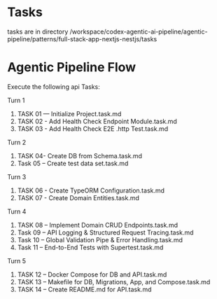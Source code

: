 # Tasks

tasks are in directory /workspace/codex-agentic-ai-pipeline/agentic-pipeline/patterns/full-stack-app-nextjs-nestjs/tasks

# Agentic Pipeline Flow

Execute the following api Tasks:

Turn 1

1. TASK 01 — Initialize Project.task.md
2. TASK 02 - Add Health Check Endpoint Module.task.md
3. TASK 03 - Add Health Check E2E .http Test.task.md

Turn 2

1. TASK 04- Create DB from Schema.task.md
2. Task 05 – Create test data set.task.md

Turn 3

1. TASK 06 - Create TypeORM Configuration.task.md
2. TASK 07 - Create Domain Entities.task.md

Turn 4

1. TASK 08 – Implement Domain CRUD Endpoints.task.md
2. Task 09 – API Logging & Structured Request Tracing.task.md
3. Task 10 – Global Validation Pipe & Error Handling.task.md
4. Task 11 – End-to-End Tests with Supertest.task.md

Turn 5

1. TASK 12 – Docker Compose for DB and API.task.md
2. TASK 13 – Makefile for DB, Migrations, App, and Compose.task.md
3. TASK 14 – Create README.md for API.task.md
